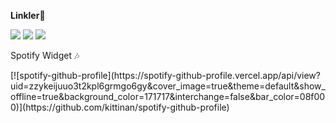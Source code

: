 <html>
      <p><b>Linkler🔗</b></p>
       <a href="https://open.spotify.com/user/zzykeijuuo3t2kpl6grmgo6gy" target="blank_">
        <img src="https://img.shields.io/badge/-Spotify-00FFAA?logo=spotify&logoColor=white&logoWidth=25"></a>
       <a href="https://steamcommunity.com/id/saturntr/" target="blank_">
        <img src="https://img.shields.io/badge/-Steam-0B0B0B?logo=steam&logoColor=white&logoWidth=25"></a>
        <a href="https://www.instagram.com/mstfyvzk" target="blank_">
        <img src="https://img.shields.io/badge/-Instagram-FD05A0?logo=instagram&logoColor=white&logoWidth=25"></a>
       <br>
       <p>Spotify Widget 🎶</p>
      [![spotify-github-profile](https://spotify-github-profile.vercel.app/api/view?uid=zzykeijuuo3t2kpl6grmgo6gy&cover_image=true&theme=default&show_offline=true&background_color=171717&interchange=false&bar_color=08f000)](https://github.com/kittinan/spotify-github-profile)
</html>
